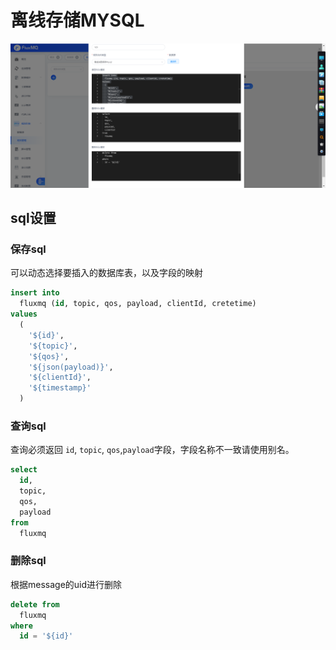 # 离线存储MYSQL

![img.png](../../../../assets/images/gzyq/action/offline-mysql.png)
##  sql设置

### 保存sql

可以动态选择要插入的数据库表，以及字段的映射
```sql
insert into
  fluxmq (id, topic, qos, payload, clientId, cretetime)
values
  (
    '${id}',
    '${topic}',
    '${qos}',
    '${json(payload)}',
    '${clientId}',
    '${timestamp}'
  )
```
### 查询sql

查询必须返回 `id`, `topic`, `qos`,`payload`字段，字段名称不一致请使用别名。

```sql
select
  id,
  topic,
  qos,
  payload
from
  fluxmq
```

###  删除sql

根据message的uid进行删除

```sql
delete from
  fluxmq
where
  id = '${id}'
```


